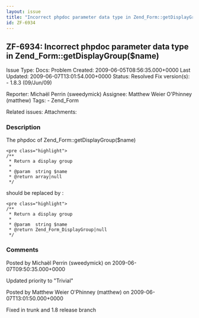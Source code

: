 ```yaml
---
layout: issue
title: "Incorrect phpdoc parameter data type in Zend_Form::getDisplayGroup($name)"
id: ZF-6934
---
```


ZF-6934: Incorrect phpdoc parameter data type in Zend\_Form::getDisplayGroup($name)
-----------------------------------------------------------------------------------

 Issue Type: Docs: Problem Created: 2009-06-05T08:56:35.000+0000 Last Updated: 2009-06-07T13:01:54.000+0000 Status: Resolved Fix version(s): - 1.8.3 (09/Jun/09)
 
 Reporter:  Michaël Perrin (sweedymick)  Assignee:  Matthew Weier O'Phinney (matthew)  Tags: - Zend\_Form
 
 Related issues: 
 Attachments: 
### Description

The phpdoc of Zend\_Form::getDisplayGroup($name)

 
    <pre class="highlight">
    /**
     * Return a display group
     *
     * @param  string $name
     * @return array|null
     */


should be replaced by :

 
    <pre class="highlight">
    /**
     * Return a display group
     *
     * @param  string $name
     * @return Zend_Form_DisplayGroup|null
     */


 

 

### Comments

Posted by Michaël Perrin (sweedymick) on 2009-06-07T09:50:35.000+0000

Updated priority to "Trivial"

 

 

Posted by Matthew Weier O'Phinney (matthew) on 2009-06-07T13:01:50.000+0000

Fixed in trunk and 1.8 release branch

 

 